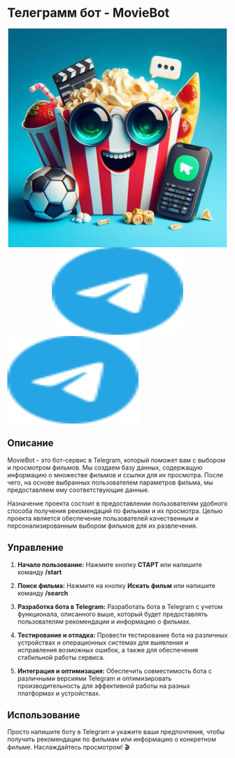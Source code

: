# Телеграмм бот - MovieBot


<div style="text-align:center;">
  <img src="PROJECT/avatar.jpg" alt="Пример изображения" width="500" height="500" style="display:block; margin:auto;">
   <img src="PROJECT/telegram-color.svg" alt="TelegramBot" width="300" height="200">
</div>


<a href="https://t.me/CinemaNovikovPrepelitsaBot">
  <img src="PROJECT/telegram-color.svg" alt="TelegramBot" width="300" height="200">
</a>

## Описание

MovieBot - это бот-сервис в Telegram, который поможет вам с выбором и просмотром фильмов. Мы создаем базу данных, содержащую информацию о множестве фильмов и ссылки для их просмотра. После чего, на основе выбранных пользователем параметров фильма, мы предоставляем ему соответствующие данные.

Назначение проекта состоит в предоставлении пользователям удобного способа получения рекомендаций по фильмам и их просмотра. Целью проекта является обеспечение пользователей качественным и персонализированным выбором фильмов для их развлечения.

## Управление

1. **Начало пользование:** Нажмите кнопку **СТАРТ** или напишите команду **/start**

2. **Поиск фильма:** Нажмите на кнопку **Искать фильм** или напишите команду **/search**

3. **Разработка бота в Telegram:** Разработать бота в Telegram с учетом функционала, описанного выше, который будет предоставлять пользователям рекомендации и информацию о фильмах.

4. **Тестирование и отладка:** Провести тестирование бота на различных устройствах и операционных системах для выявления и исправления возможных ошибок, а также для обеспечения стабильной работы сервиса.

5. **Интеграция и оптимизация:** Обеспечить совместимость бота с различными версиями Telegram и оптимизировать производительность для эффективной работы на разных платформах и устройствах.

## Использование

Просто напишите боту в Telegram и укажите ваши предпочтения, чтобы получить рекомендации по фильмам или информацию о конкретном фильме. Наслаждайтесь просмотром! 🎬
